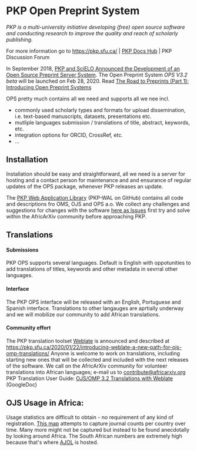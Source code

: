 # PKP Open Preprint System

*PKP is a multi-university initiative developing (free) open source software and conducting research to improve the quality and reach of scholarly publishing.* 

For more information go to https://pkp.sfu.ca/ | [PKP Docs Hub](https://docs.pkp.sfu.ca/) | PKP Discussion Forum

In September 2018, [PKP and SciELO Announced the Development of an Open Source Preprint Server System](https://pkp.sfu.ca/2018/09/22/pkp-and-scielo-announce-development-of-open-source-preprint-server-system/).
The Open Preprint System *OPS V3.2 beta* will be launched on Feb 28, 2020. Read [The Road to Preprints (Part 1): Introducing Open Preprint Systems](https://pkp.sfu.ca/2020/02/24/the-road-to-preprints-part-1-introducing-open-preprint-systems/)

OPS pretty much contains all we need and supports all we nee incl. 
- commonly used scholarly types and formats for upload dissemination, i.e. text-based manuscripts, datasets, presentations etc.
- mutliple languages submission / translations of title, abstract, keywords, etc.
- integration options for ORCID, CrossRef, etc.
- …

## Installation 
Installation should be easy and straightforward, all we need is a server for hosting and a contact person for maintenance and and ensurance of regular updates of the OPS package, whenever PKP releases an update.

The [PKP Web Application Library](https://github.com/pkp/pkp-lib) (PKP-WAL on GitHub) contains all code and descriptions fro OMS, OJS and OPS a.o.
We collect any challenges and suggestions for changes with the software [here as Issues](https://github.com/AfricArxiv/preprint-repository/issues) first try and solve within the AfricArXiv community before approaching PKP. 


## Translations
#### Submissions
PKP OPS supports several languages. Default is English with oppotunities to add translations of titles, keywords and other metadata in sevrral other languages.

#### Interface
The PKP OPS interface will be released with an English, Portuguese and Spanish interface.
Translations to other langauges are aprtially underway and we will mobilize our community to add African translations.

#### Community effort
The PKP translation toolset [Weblate](https://weblate.org/en/) is announced and described at https://pkp.sfu.ca/2020/01/22/introducing-weblate-a-new-path-for-ojs-omp-translations/
Anyone is welcome to work on translations, including starting new ones that will be collected and included with the next releases of the software.
We call on the AfricArXiv community for volunteer translations into African languages; e-mail us to contribute@africarxiv.org PKP Translation User Guide: [OJS/OMP 3.2 Translations with Weblate](https://docs.google.com/document/d/16WvPzofTMPlsTwivo_czEvKWrIQEpdcWyqpgXSbokBQ/edit) (GoogleDoc)


## OJS Usage in Africa: 
Usage statistics are difficult to obtain - no requirement of any kind of registration. 
[This map](https://pkp.sfu.ca/ojs/ojs-usage/ojs-map/) attempts to capture journal counts per country over time. Many more might not be captured but instead to be found anecdotally by looking around Africa. 
The South African numbers are extremely high because that's where [AJOL](ajol.info/) is hosted. 
